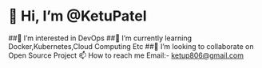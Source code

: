 # 👋 Hi, I’m @KetuPatel
##👀 I’m interested in DevOps
##🌱 I’m currently learning Docker,Kubernetes,Cloud Computing Etc
##💞️ I’m looking to collaborate on Open Source Project
 📫 How to reach me Email:- ketup806@gmail.com

<!---
KetuPatel806/KetuPatel806 is a ✨ special ✨ repository because its `README.md` (this file) appears on your GitHub profile.
You can click the Preview link to take a look at your changes.
--->
